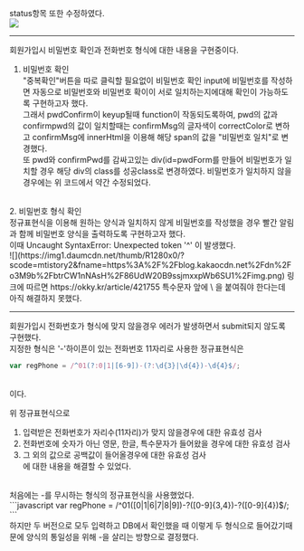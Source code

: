 status항목 또한 수정하였다.<br> 
![](https://img1.daumcdn.net/thumb/R1280x0/?scode=mtistory2&fname=https%3A%2F%2Fblog.kakaocdn.net%2Fdn%2FbqkqfJ%2FbtrCVSdMkH7%2FtouLGFCbi6W9BHhihG3uZk%2Fimg.png)

------------

회원가입시 비밀번호 확인과 전화번호 형식에 대한 내용을 구현중이다.<br>

1. 비밀번호 확인<br>
"중복확인"버튼을 따로 클릭할 필요없이 비밀번호 확인 input에 비밀번호를 작성하면 자동으로 비밀번호와 비밀번호 확이이 서로 일치하는지에대해 확인이 가능하도록 구현하고자 했다.<br>
그래서  pwdConfirm이 keyup될때 function이 작동되도록하여, pwd의 값과 confirmpwd의 값이 일치할때는 confirmMsg의 글자색이 correctColor로 변하고 confirmMsg에 innerHtml을 이용해 해당 span의 값을 "비밀번호 일치"로 변경했다. <br>또 pwd와 confirmPwd를 감싸고있는 div(id=pwdForm를 만들어 비밀번호가 일치할 경우 해당 div의 class를 성공class로 변경하였다.
비밀번호가 일치하지 않을경우에는 위 코드에서 약간 수정되었다.<br>
<br>
2. 비밀번호 형식 확인<br>
정규표현식을 이용해 원하는 양식과 일치하지 않게 비밀번호를 작성했을 경우 빨간 알림과 함께 비밀번호 양식을 출력하도록 구현하고자 했다.<br>
이때 Uncaught SyntaxError: Unexpected token '^' 이 발생했다.<br>
![](https://img1.daumcdn.net/thumb/R1280x0/?scode=mtistory2&fname=https%3A%2F%2Fblog.kakaocdn.net%2Fdn%2Fo3M9b%2FbtrCW1nNAsH%2F86UdW20B9ssjmxxpWb6SU1%2Fimg.png)
링크에 따르면 https://okky.kr/article/421755 특수문자 앞에  \ 을 붙여줘야 한다는데 아직 해결하지 못했다.<br>

------------


회원가입시 전화번호가 형식에 맞지 않을경우 에러가 발생하면서 submit되지 않도록 구현했다. <br>
지정한 형식은 '-'하이픈이 있는 전화번호 11자리로 사용한 정규표현식은<br>
```javascript
var regPhone = /^01(?:0|1|[6-9])-(?:\d{3}|\d{4})-\d{4}$/;
```
<br>이다.

위 정규표현식으로 <br>
1. 입력받은 전화번호가 자리수(11자리)가 맞지 않을경우에 대한 유효성 검사<br> 
2. 전화번호에 숫자가 아닌 영문, 한글, 특수문자가 들어왔을 경우에 대한 유효성 검사  <br>
3. 그 외의 값으로 공백값이 들어올경우에 대한 유효성 검사<br>
에 대한 내용을 해결할 수 있었다. <br>
<br>
처음에는 -를 무시하는 형식의 정규표현식을 사용했었다.<br>
```javascript
var regPhone = /^01([0|1|6|7|8|9])-?([0-9]{3,4})-?([0-9]{4})$/;
```
<br>하지만 두 버전으로 모두 입력하고 DB에서 확인했을 때 이렇게 두 형식으로 들어갔기때문에 양식의 통일성을 위해 -을 살리는 방향으로 결정했다.





